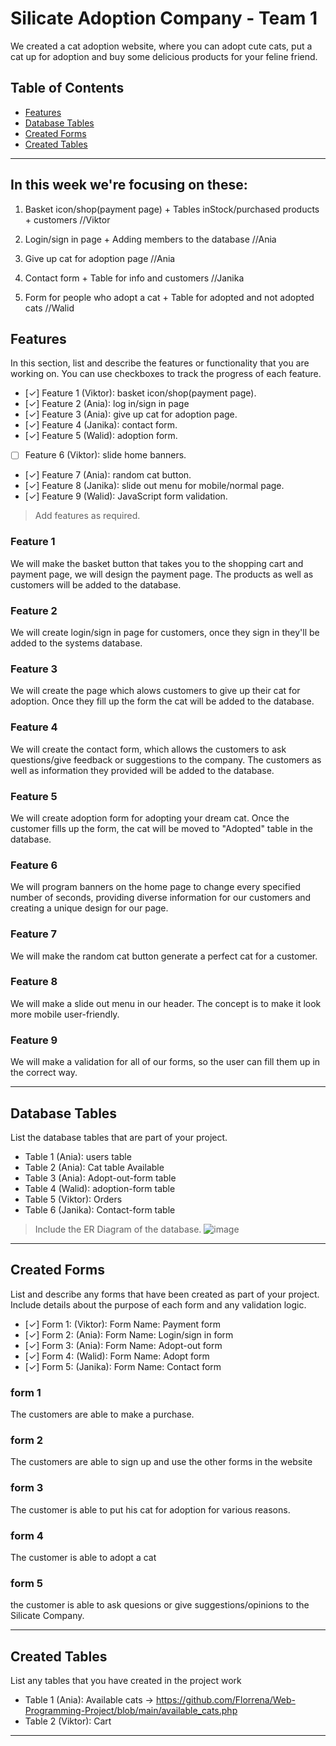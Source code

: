 # Silicate Adoption Company - Team 1

We created a cat adoption website, where you can adopt cute cats, put a cat up for adoption and buy some delicious products for your feline friend.

## Table of Contents
- [Features](#features)
- [Database Tables](#database-tables)
- [Created Forms](#created-forms)
- [Created Tables](#created-tables)

---


## In this week we're focusing on these:

1. Basket icon/shop(payment page) + Tables inStock/purchased products + customers //Viktor

2. Login/sign in page + Adding members to the database //Ania

3. Give up cat for adoption page //Ania

4. Contact form + Table for info and customers //Janika

5. Form for people who adopt a cat + Table for adopted and not adopted cats //Walid

## Features

In this section, list and describe the features or functionality that you are working on. You can use checkboxes to track the progress of each feature.

- [✓] Feature 1 (Viktor): basket icon/shop(payment page).
- [✓] Feature 2 (Ania): log in/sign in page
- [✓] Feature 3 (Ania): give up cat for adoption page.
- [✓] Feature 4 (Janika): contact form.
- [✓] Feature 5 (Walid): adoption form.
- [ ] Feature 6 (Viktor): slide home banners.
- [✓] Feature 7 (Ania): random cat button.
- [✓] Feature 8 (Janika): slide out menu for mobile/normal page.
- [✓] Feature 9 (Walid): JavaScript form validation.

> Add features as required. 
### Feature 1

We will make the basket button that takes you to the shopping cart and payment page, we will design the payment page. The products as well as customers will be added to the database.

### Feature 2 

We will create login/sign in page for customers, once they sign in they'll be added to the systems database.

### Feature 3

We will create the page which alows customers to give up their cat for adoption. Once they fill up the form the cat will be added to the database.

### Feature 4

We will create the contact form, which allows the customers to ask questions/give feedback or suggestions to the company. The customers as well as information they provided will be added to the database.

### Feature 5

We will create adoption form for adopting your dream cat. Once the customer fills up the form, the cat will be moved to "Adopted" table in the database.

### Feature 6  

We will program banners on the home page to change every specified number of seconds, providing diverse information for our customers and creating a unique design for our page.

### Feature 7

We will make the random cat button generate a perfect cat for a customer.

### Feature 8

We will make a slide out menu in our header. The concept is to make it look more mobile user-friendly.

### Feature 9

We will make a validation for all of our forms, so the user can fill them up in the correct way.


---

## Database Tables

List the database tables that are part of your project. 

- Table 1 (Ania): users table
- Table 2 (Ania): Cat table Available
- Table 3 (Ania): Adopt-out-form table
- Table 4 (Walid): adoption-form table
- Table 5 (Viktor): Orders
- Table 6 (Janika): Contact-form table 


> Include the ER Diagram of the database.
![image](https://github.com/Florrena/Web-Programming-Project/assets/79853717/c3b6b6e3-dde4-4b61-9f54-cc35657f6c30)




---

## Created Forms

List and describe any forms that have been created as part of your project. Include details about the purpose of each form and any validation logic.

- [✓] Form 1: (Viktor): Form Name: Payment form 
- [✓] Form 2: (Ania): Form Name: Login/sign in form
- [✓] Form 3: (Ania): Form Name: Adopt-out form
- [✓] Form 4: (Walid): Form Name: Adopt form
- [✓] Form 5: (Janika): Form Name: Contact form

### form 1
The customers are able to make a purchase.
### form 2
The customers are able to sign up and use the other forms in the website
### form 3
The customer is able to put his cat for adoption for various reasons.
### form 4 
The customer is able to adopt a cat
### form 5
the customer is able to ask quesions or give suggestions/opinions to the Silicate Company.

---

## Created Tables

List any tables that you have created in the project work

- Table 1 (Ania): Available cats -> https://github.com/Florrena/Web-Programming-Project/blob/main/available_cats.php
- Table 2 (Viktor): Cart


---
